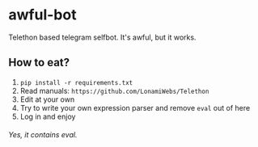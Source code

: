 # awful-bot
Telethon based telegram selfbot. It's awful, but it works.

## How to eat?
1. `pip install -r requirements.txt`
2. Read manuals:
`https://github.com/LonamiWebs/Telethon`
3. Edit at your own
4. Try to write your own expression parser and remove `eval` out of here
5. Log in and enjoy

###### Yes, it contains eval.



